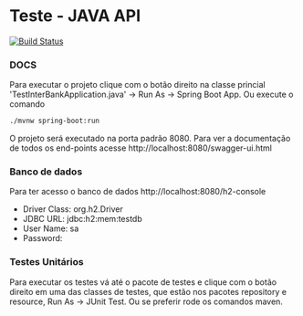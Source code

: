 # Teste - JAVA API

[![Build Status](https://travis-ci.org/joemccann/dillinger.svg?branch=master)](https://travis-ci.org/joemccann/dillinger)

### DOCS
Para executar o projeto clique com o botão direito na classe princial 'TestInterBankApplication.java' -> Run As -> Spring Boot App.
Ou execute o comando 
```sh
./mvnw spring-boot:run
```
O projeto será executado na porta padrão 8080.
Para ver a documentação de todos os end-points acesse http://localhost:8080/swagger-ui.html

### Banco de dados
Para ter acesso o banco de dados http://localhost:8080/h2-console

 - Driver Class: org.h2.Driver
 - JDBC URL: jdbc:h2:mem:testdb
 - User Name: sa
 - Password:

### Testes Unitários

Para executar os testes vá até o pacote de testes e clique com o botão direito em uma das classes de testes, que estão nos pacotes repository e resource, Run As -> JUnit Test.
Ou se preferir rode os comandos maven.


